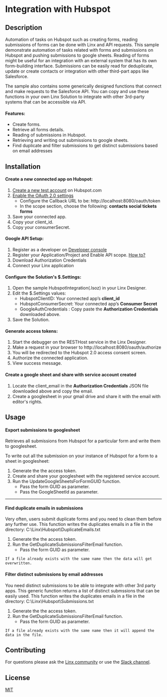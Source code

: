# Integration with Hubspot

## Description
Automation of tasks on Hubspot such as creating forms, reading submissions of forms can be done with Linx and API requests. This sample demonstrate automation of tasks related with forms and submissions on Hubspot and pushing submissions to google sheets.  Reading of forms might be useful for an integration with an external system that has its own form-building interface. Submissions can be easily read for deduplicate, update or create contacts or integration with other third-part apps like Salesforce.

The sample also contains some generically designed functions that connect and make requests to the Salesforce API. You can copy and use these functions in your own Linx Solution to integrate with other 3rd-party systems that can be accessible via API.

#### Features:
* Create forms.
* Retrieve all forms details.
* Reading of submissions in Hubspot.
* Retrieving and writing out submissions to google sheets.
* Find duplicate and filter submissions to get distinct submissions based on email addresses
## Installation

#### Create a new connected app on Hubspot:
1. [Create a new test account](https://legacydocs.hubspot.com/docs/faq/how-do-i-create-a-test-account) on Hubspot.com
2. [Enable the OAuth 2.0 settings](https://developers.hubspot.com/docs/api/oauth-quickstart-guide)
   * Configure the Callback URL to be: http://localhost:8080/oauth/token
   * In the scope section, choose the following: **contacts social tickets forms**
3. Save your connected app.
4. Copy your client_id.
5. Copy your consumerSecret.

#### Google API Setup:

1. Register as a developer on [Developer console](https://console.developers.google.com/)
2. Register your Application/Project and Enable API scope. [How to?](https://linx.software/docs/guides/googleapis/)
3. Download Authorization Credentials
4. Connect your Linx application

#### Configure the Solution's $.Settings:
1. Open the sample HubspotIntegration(.lsoz) in your Linx Designer.
2. Edit the $.Settings values:
   * HubspotClientID: Your connected app’s **client_id**
   * HubspotConsumerSecret: Your connected app’s **Consumer Secret**
   * GoogleAuthCredentials : Copy paste the **Authorization Credentials** downloaded above.
3. Save the Solution.

#### Generate access tokens:
1. Start the debugger on the RESTHost service in the Linx Designer.
2. Make a request in your browser to http://localhost:8080/oauth/authorize
3. You will be redirected to the Hubspot 2.0 access consent screen.
4. Authorize the connected application.
5. View success message.

#### Create a google sheet and share with service account created
1. Locate the client_email in the **Authorization Credentials** JSON file downloaded above and copy the email.
2. Create a googlesheet in your gmail drive and share it with the email with editor's rights.

## Usage
#### Export submissions to googlesheet
Retrieves all submissions from Hubspot for a particular form and write them to googlesheet.   

To write out all the submission on your instance of Hubspot for a form to a sheet in googlesheet:

1. Generate the the access token.
2. Create and share your googlesheet with the registered service account.
3. Run the UpdateGoogleSheetsForFormGUID function.
    * Pass the form GUID as parameter.
    * Pass the GoogleSheetId as parameter.
---
#### Find duplicate emails in submissions
Very often, users submit duplicate forms and you need to clean them before any further use.  This function writes the duplicates emails in a file in the directory: C:\Linx\Hubspot\DuplicateEmails.txt

1. Generate the the access token.
2. Run the GetDuplicateSubmissionsFilterEmail function.
   * Pass the form GUID as parameter.

`If a file already exists with the same name then the data will get overwritten.`

#### Filter distinct submissions by email addresses
You need distinct submissions to be able to integrate with other 3rd party apps. This generic function returns a list of distinct submssions that can be easily used.
This function writes the duplicates emails in a file in the directory: C:\Linx\Hubspot\Submissions.txt

1. Generate the the access token.
2. Run the GetDuplicateSubmissionsFilterEmail function.
   * Pass the form GUID as parameter.

`If a file already exists with the same name then it will append the data in the file.`

## Contributing

For questions please ask the [Linx community](https://linx/software/community) or use the [Slack channel](https://linxsoftware.slack.com/archives/C01FLBC1XNX). 

## License

[MIT](https://github.com/linx-software/template-repo/blob/main/LICENSE.txt)

